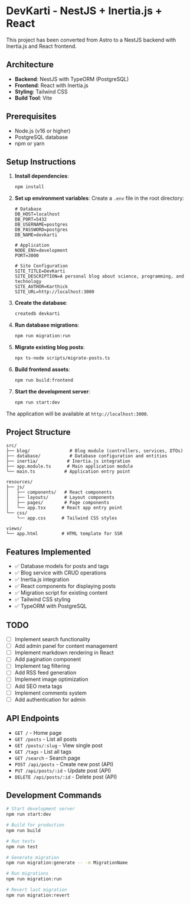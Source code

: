 # DevKarti - NestJS + Inertia.js + React

This project has been converted from Astro to a NestJS backend with Inertia.js and React frontend.

## Architecture

- **Backend**: NestJS with TypeORM (PostgreSQL)
- **Frontend**: React with Inertia.js
- **Styling**: Tailwind CSS
- **Build Tool**: Vite

## Prerequisites

- Node.js (v16 or higher)
- PostgreSQL database
- npm or yarn

## Setup Instructions

1. **Install dependencies**:
   ```bash
   npm install
   ```

2. **Set up environment variables**:
   Create a `.env` file in the root directory:
   ```env
   # Database
   DB_HOST=localhost
   DB_PORT=5432
   DB_USERNAME=postgres
   DB_PASSWORD=postgres
   DB_NAME=devkarti

   # Application
   NODE_ENV=development
   PORT=3000

   # Site Configuration
   SITE_TITLE=DevKarti
   SITE_DESCRIPTION=A personal blog about science, programming, and technology
   SITE_AUTHOR=Karthick
   SITE_URL=http://localhost:3000
   ```

3. **Create the database**:
   ```bash
   createdb devkarti
   ```

4. **Run database migrations**:
   ```bash
   npm run migration:run
   ```

5. **Migrate existing blog posts**:
   ```bash
   npx ts-node scripts/migrate-posts.ts
   ```

6. **Build frontend assets**:
   ```bash
   npm run build:frontend
   ```

7. **Start the development server**:
   ```bash
   npm run start:dev
   ```

The application will be available at `http://localhost:3000`.

## Project Structure

```
src/
├── blog/               # Blog module (controllers, services, DTOs)
├── database/           # Database configuration and entities
├── inertia/           # Inertia.js integration
├── app.module.ts      # Main application module
└── main.ts           # Application entry point

resources/
├── js/
│   ├── components/   # React components
│   ├── layouts/      # Layout components
│   ├── pages/        # Page components
│   └── app.tsx      # React app entry point
└── css/
    └── app.css      # Tailwind CSS styles

views/
└── app.html         # HTML template for SSR
```

## Features Implemented

- ✅ Database models for posts and tags
- ✅ Blog service with CRUD operations
- ✅ Inertia.js integration
- ✅ React components for displaying posts
- ✅ Migration script for existing content
- ✅ Tailwind CSS styling
- ✅ TypeORM with PostgreSQL

## TODO

- [ ] Implement search functionality
- [ ] Add admin panel for content management
- [ ] Implement markdown rendering in React
- [ ] Add pagination component
- [ ] Implement tag filtering
- [ ] Add RSS feed generation
- [ ] Implement image optimization
- [ ] Add SEO meta tags
- [ ] Implement comments system
- [ ] Add authentication for admin

## API Endpoints

- `GET /` - Home page
- `GET /posts` - List all posts
- `GET /posts/:slug` - View single post
- `GET /tags` - List all tags
- `GET /search` - Search page
- `POST /api/posts` - Create new post (API)
- `PUT /api/posts/:id` - Update post (API)
- `DELETE /api/posts/:id` - Delete post (API)

## Development Commands

```bash
# Start development server
npm run start:dev

# Build for production
npm run build

# Run tests
npm run test

# Generate migration
npm run migration:generate -- -n MigrationName

# Run migrations
npm run migration:run

# Revert last migration
npm run migration:revert
``` 